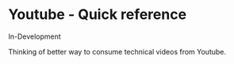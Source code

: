 # Youtube - Quick reference

In-Development

Thinking of better way to consume technical videos from Youtube.

